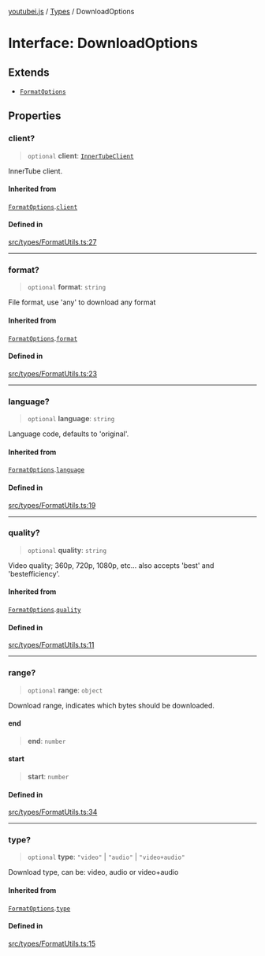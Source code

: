 [youtubei.js](../../../README.md) / [Types](../README.md) / DownloadOptions

# Interface: DownloadOptions

## Extends

- [`FormatOptions`](FormatOptions.md)

## Properties

### client?

> `optional` **client**: [`InnerTubeClient`](../type-aliases/InnerTubeClient.md)

InnerTube client.

#### Inherited from

[`FormatOptions`](FormatOptions.md).[`client`](FormatOptions.md#client)

#### Defined in

[src/types/FormatUtils.ts:27](https://github.com/LuanRT/YouTube.js/blob/e54e499ff553dab51e6d9d1aebc090b50fec29ba/src/types/FormatUtils.ts#L27)

***

### format?

> `optional` **format**: `string`

File format, use 'any' to download any format

#### Inherited from

[`FormatOptions`](FormatOptions.md).[`format`](FormatOptions.md#format)

#### Defined in

[src/types/FormatUtils.ts:23](https://github.com/LuanRT/YouTube.js/blob/e54e499ff553dab51e6d9d1aebc090b50fec29ba/src/types/FormatUtils.ts#L23)

***

### language?

> `optional` **language**: `string`

Language code, defaults to 'original'.

#### Inherited from

[`FormatOptions`](FormatOptions.md).[`language`](FormatOptions.md#language)

#### Defined in

[src/types/FormatUtils.ts:19](https://github.com/LuanRT/YouTube.js/blob/e54e499ff553dab51e6d9d1aebc090b50fec29ba/src/types/FormatUtils.ts#L19)

***

### quality?

> `optional` **quality**: `string`

Video quality; 360p, 720p, 1080p, etc... also accepts 'best' and 'bestefficiency'.

#### Inherited from

[`FormatOptions`](FormatOptions.md).[`quality`](FormatOptions.md#quality)

#### Defined in

[src/types/FormatUtils.ts:11](https://github.com/LuanRT/YouTube.js/blob/e54e499ff553dab51e6d9d1aebc090b50fec29ba/src/types/FormatUtils.ts#L11)

***

### range?

> `optional` **range**: `object`

Download range, indicates which bytes should be downloaded.

#### end

> **end**: `number`

#### start

> **start**: `number`

#### Defined in

[src/types/FormatUtils.ts:34](https://github.com/LuanRT/YouTube.js/blob/e54e499ff553dab51e6d9d1aebc090b50fec29ba/src/types/FormatUtils.ts#L34)

***

### type?

> `optional` **type**: `"video"` \| `"audio"` \| `"video+audio"`

Download type, can be: video, audio or video+audio

#### Inherited from

[`FormatOptions`](FormatOptions.md).[`type`](FormatOptions.md#type)

#### Defined in

[src/types/FormatUtils.ts:15](https://github.com/LuanRT/YouTube.js/blob/e54e499ff553dab51e6d9d1aebc090b50fec29ba/src/types/FormatUtils.ts#L15)
